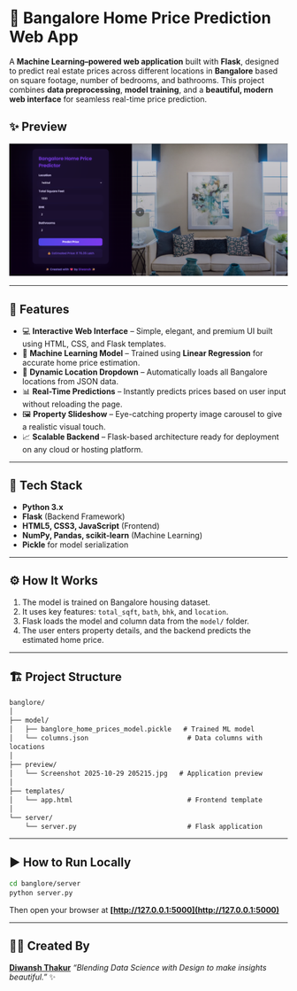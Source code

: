 

# 🏡 Bangalore Home Price Prediction Web App

A **Machine Learning–powered web application** built with **Flask**, designed to predict real estate prices across different locations in **Bangalore** based on square footage, number of bedrooms, and bathrooms.
This project combines **data preprocessing**, **model training**, and a **beautiful, modern web interface** for seamless real-time price prediction.

## ✨ Preview

![App Preview](https://github.com/Diwansh-Thakur/Banglore-House-Price-Prediction/blob/1b7e51da5d55a6b2c97841f40c01b0b9844d0f7d/banglore/preview/screenshot.png.png)

-----

## 🚀 Features

  - 💻 **Interactive Web Interface** – Simple, elegant, and premium UI built using HTML, CSS, and Flask templates.
  - 🧠 **Machine Learning Model** – Trained using **Linear Regression** for accurate home price estimation.
  - 📍 **Dynamic Location Dropdown** – Automatically loads all Bangalore locations from JSON data.
  - 📊 **Real-Time Predictions** – Instantly predicts prices based on user input without reloading the page.
  - 🖼️ **Property Slideshow** – Eye-catching property image carousel to give a realistic visual touch.
  - 📈 **Scalable Backend** – Flask-based architecture ready for deployment on any cloud or hosting platform.

-----

## 🧩 Tech Stack

  - **Python 3.x**
  - **Flask** (Backend Framework)
  - **HTML5, CSS3, JavaScript** (Frontend)
  - **NumPy, Pandas, scikit-learn** (Machine Learning)
  - **Pickle** for model serialization

-----

## ⚙️ How It Works

1.  The model is trained on Bangalore housing dataset.
2.  It uses key features: `total_sqft`, `bath`, `bhk`, and `location`.
3.  Flask loads the model and column data from the `model/` folder.
4.  The user enters property details, and the backend predicts the estimated home price.

-----

## 🏗️ Project Structure

```
banglore/
│
├── model/
│   ├── banglore_home_prices_model.pickle   # Trained ML model
│   └── columns.json                         # Data columns with locations
│
├── preview/
│   └── Screenshot 2025-10-29 205215.jpg   # Application preview
│
├── templates/
│   └── app.html                             # Frontend template
│
└── server/
    └── server.py                            # Flask application
```

-----

## ▶️ How to Run Locally

```bash
cd banglore/server
python server.py
```

Then open your browser at **[http://127.0.0.1:5000](http://127.0.0.1:5000)**

-----

## 👨‍💻 Created By

**[Diwansh Thakur](https://github.com/Diwansh-Thakur)** *“Blending Data Science with Design to make insights beautiful.”* ✨
